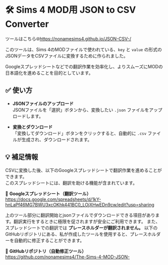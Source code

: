 # 🛠 Sims 4 MOD用 JSON to CSV Converter

ツールはこちら🌐https://nonamesims4.github.io/JSON-CSV-/

このツールは、Sims 4のMODファイルで使われている、`key` と `value` の形式のJSONデータをCSVファイルに変換するために作られました。

Googleスプレッドシートなどでの翻訳作業を効率化し、よりスムーズにMODの日本語化を進めることを目的としています。



## ✅ 使い方

- **JSONファイルのアップロード**  
  JSONファイルを「選択」ボタンから、変換したい `.json` ファイルをアップロードします。

- **変換とダウンロード**  
  「変換してダウンロード」ボタンをクリックすると、自動的に `.csv` ファイルが生成され、ダウンロードされます。



## 💡 補足情報

CSVに変換した後、以下のGoogleスプレッドシートで翻訳作業を進めることができます。  
このスプレッドシートには、翻訳を助ける機能が含まれています。

📄 **Googleスプレッドシート（翻訳ツール）**  
https://docs.google.com/spreadsheets/d/1kY-hnLaPf46MG7BWU3xcOKhk441BC0_LOjXHwEDn9cw/edit?usp=sharing

上のツール部分に翻訳開始とjsonファイルでダウンロードできる項目があります。翻訳実行をするときに極限を促されますが安全にご利用できます。
また、スプレッドシートでの翻訳では **プレースホルダーが翻訳されません。** 
以下のGitHubリポジトリにある、私が作成したツールを使用すると、プレースホルダーを自動的に修正することができます。

🔧 **GitHubリポジトリ（自動修正ツール）**  
https://github.com/nonamesims4/The-Sims-4-MOD-JSON-
